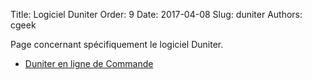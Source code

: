 Title: Logiciel Duniter
Order: 9
Date: 2017-04-08
Slug: duniter
Authors: cgeek

Page concernant spécifiquement le logiciel Duniter.

* [Duniter en ligne de Commande]({filename}/wiki/duniter/commandes)
